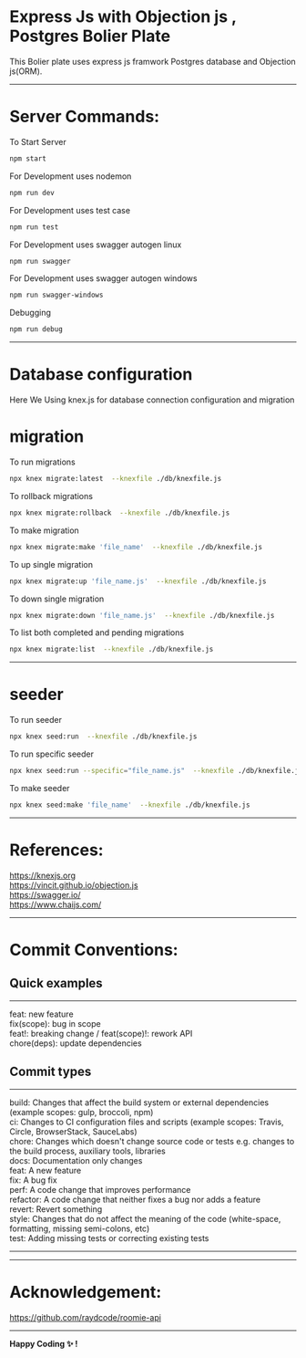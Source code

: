 # Express Js with Objection js , Postgres Bolier Plate
  This Bolier plate uses express js framwork Postgres database and Objection js(ORM).


--------------------------------------------------------------------------------------


# Server Commands:

To Start Server

```bash
npm start
```

For Development uses nodemon

```bash
npm run dev

```

For Development uses test case

```bash
npm run test

```

For Development uses swagger autogen linux

```bash
npm run swagger

```

For Development uses swagger autogen windows

```bash
npm run swagger-windows

```

Debugging

```bash
npm run debug

```

---

# Database configuration

Here We Using knex.js for database connection configuration and migration

# migration

To run migrations

```bash
npx knex migrate:latest  --knexfile ./db/knexfile.js

```

To rollback migrations

```bash
npx knex migrate:rollback  --knexfile ./db/knexfile.js

```

To make migration

```bash
npx knex migrate:make 'file_name'  --knexfile ./db/knexfile.js
```

To up single migration

```bash
npx knex migrate:up 'file_name.js'  --knexfile ./db/knexfile.js
```

To down single migration

```bash
npx knex migrate:down 'file_name.js'  --knexfile ./db/knexfile.js
```

To list both completed and pending migrations

```bash
npx knex migrate:list  --knexfile ./db/knexfile.js
```

---

# seeder

To run seeder

```bash
npx knex seed:run  --knexfile ./db/knexfile.js

```

To run specific seeder

```bash
npx knex seed:run --specific="file_name.js"  --knexfile ./db/knexfile.js

```

To make seeder

```bash
npx knex seed:make 'file_name'  --knexfile ./db/knexfile.js
```

---

# References:

https://knexjs.org <br />
https://vincit.github.io/objection.js <br />
https://swagger.io/ <br />
https://www.chaijs.com/

---

# Commit Conventions:

## Quick examples

---

feat: new feature<br />
fix(scope): bug in scope<br />
feat!: breaking change / feat(scope)!: rework API<br />
chore(deps): update dependencies<br />

## Commit types

---

build: Changes that affect the build system or external dependencies (example scopes: gulp, broccoli, npm)<br />
ci: Changes to CI configuration files and scripts (example scopes: Travis, Circle, BrowserStack, SauceLabs)<br />
chore: Changes which doesn't change source code or tests e.g. changes to the build process, auxiliary tools, libraries<br />
docs: Documentation only changes<br />
feat: A new feature<br />
fix: A bug fix<br />
perf: A code change that improves performance<br />
refactor: A code change that neither fixes a bug nor adds a feature<br />
revert: Revert something<br />
style: Changes that do not affect the meaning of the code (white-space, formatting, missing semi-colons, etc)<br />
test: Adding missing tests or correcting existing tests<br />

---

---

# Acknowledgement:

https://github.com/raydcode/roomie-api

---

<b>Happy Coding ✨ ! </b>
